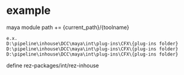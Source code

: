 # example

maya module path += {current_path}/{toolname}

```
e.x.
D:\pipeline\inhouse\DCC\maya\int\plug-ins\CFX\{plug-ins folder}
D:\pipeline\inhouse\DCC\maya\int\plug-ins\CFX\{plug-ins folder}
D:\pipeline\inhouse\DCC\maya\int\plug-ins\CFX\{plug-ins folder}
```

define rez-packages/int/rez-inhouse